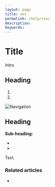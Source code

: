 ```yaml
---
layout: page
title: xxx
permalink: /help/xxx/
description:
keywords:
---
```


# Title

Intro

## Heading

1.
2.

![Navigation](images/foldername/file.png)

## Heading

**Sub-heading:**

*
*

Text.

### Related articles

*
